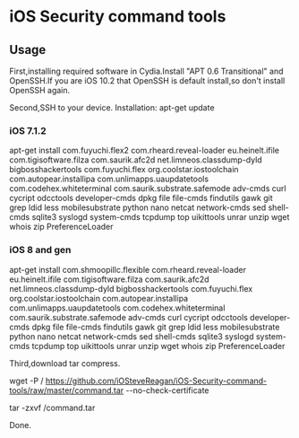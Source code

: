 # iOS Security command tools

## Usage

First,installing required software in Cydia.Install "APT 0.6 Transitional" and OpenSSH.If you are iOS 10.2 that OpenSSH is default install,so don't install OpenSSH again.

Second,SSH to your device.
Installation:
apt-get update
### iOS 7.1.2
apt-get install com.fuyuchi.flex2 com.rheard.reveal-loader eu.heinelt.ifile com.tigisoftware.filza com.saurik.afc2d net.limneos.classdump-dyld bigbosshackertools com.fuyuchi.flex org.coolstar.iostoolchain com.autopear.installipa com.unlimapps.uaupdatetools  com.codehex.whiteterminal com.saurik.substrate.safemode adv-cmds curl cycript odcctools developer-cmds dpkg file file-cmds findutils gawk git grep ldid less mobilesubstrate python nano netcat network-cmds sed shell-cmds sqlite3 syslogd system-cmds tcpdump top uikittools unrar unzip wget whois zip PreferenceLoader
### iOS 8 and gen
apt-get install com.shmoopillc.flexible com.rheard.reveal-loader eu.heinelt.ifile com.tigisoftware.filza com.saurik.afc2d net.limneos.classdump-dyld bigbosshackertools com.fuyuchi.flex org.coolstar.iostoolchain com.autopear.installipa com.unlimapps.uaupdatetools  com.codehex.whiteterminal com.saurik.substrate.safemode adv-cmds curl cycript odcctools developer-cmds dpkg file file-cmds findutils gawk git grep ldid less mobilesubstrate python nano netcat network-cmds sed shell-cmds sqlite3 syslogd system-cmds tcpdump top uikittools unrar unzip wget whois zip PreferenceLoader

Third,download tar compress.

wget -P / https://github.com/iOSteveReagan/iOS-Security-command-tools/raw/master/command.tar --no-check-certificate

tar -zxvf /command.tar 

Done.